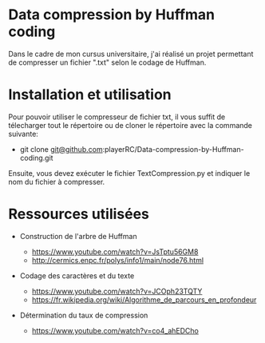 # Data compression by Huffman coding

Dans le cadre de mon cursus universitaire, j'ai réalisé un projet permettant de compresser un fichier ".txt" selon le codage de Huffman.

# Installation et utilisation

Pour pouvoir utiliser le compresseur de fichier txt, il vous suffit de télecharger tout le répertoire ou de cloner le répertoire avec la commande suivante:
 * git clone git@github.com:playerRC/Data-compression-by-Huffman-coding.git

Ensuite, vous devez exécuter le fichier TextCompression.py et indiquer le nom du fichier à compresser.

# Ressources utilisées

* Construction de l'arbre de Huffman
  * https://www.youtube.com/watch?v=JsTptu56GM8
  * http://cermics.enpc.fr/polys/info1/main/node76.html

* Codage des caractères et du texte
  * https://www.youtube.com/watch?v=JCOph23TQTY
  * https://fr.wikipedia.org/wiki/Algorithme_de_parcours_en_profondeur

* Détermination du taux de compression
  * https://www.youtube.com/watch?v=co4_ahEDCho

